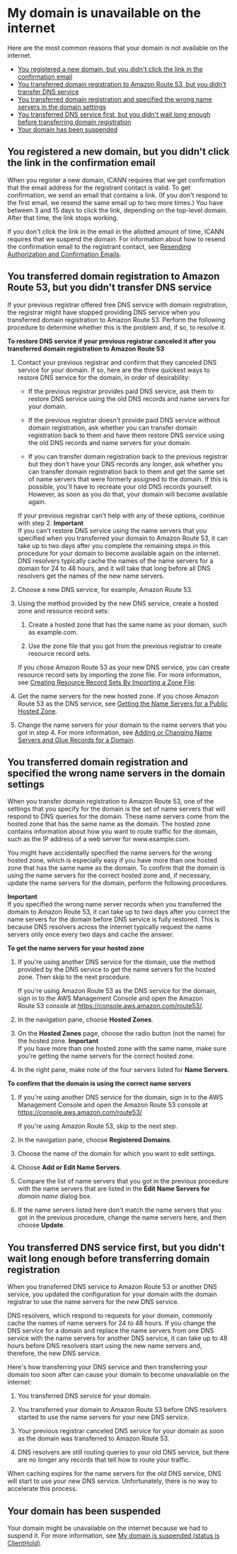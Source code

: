 # My domain is unavailable on the internet<a name="troubleshooting-domain-unavailable"></a>

Here are the most common reasons that your domain is not available on the internet\.


+ [You registered a new domain, but you didn't click the link in the confirmation email](#troubleshooting-domain-unavailable-didnt-click-link)
+ [You transferred domain registration to Amazon Route 53, but you didn't transfer DNS service](#troubleshooting-domain-unavailable-transferred-domain-not-dns)
+ [You transferred domain registration and specified the wrong name servers in the domain settings](#troubleshooting-domain-unavailable-transferred-domain-wrong-name-servers)
+ [You transferred DNS service first, but you didn't wait long enough before transferring domain registration](#troubleshooting-domain-unavailable-transferred-domain-too-soon-after-dns-transfer)
+ [Your domain has been suspended](#troubleshooting-domain-unavailable-suspended)

## You registered a new domain, but you didn't click the link in the confirmation email<a name="troubleshooting-domain-unavailable-didnt-click-link"></a>

When you register a new domain, ICANN requires that we get confirmation that the email address for the registrant contact is valid\. To get confirmation, we send an email that contains a link\. \(If you don't respond to the first email, we resend the same email up to two more times\.\) You have between 3 and 15 days to click the link, depending on the top\-level domain\. After that time, the link stops working\.

If you don't click the link in the email in the allotted amount of time, ICANN requires that we suspend the domain\. For information about how to resend the confirmation email to the registrant contact, see [Resending Authorization and Confirmation Emails](domain-click-email-link.md)\.

## You transferred domain registration to Amazon Route 53, but you didn't transfer DNS service<a name="troubleshooting-domain-unavailable-transferred-domain-not-dns"></a>

If your previous registrar offered free DNS service with domain registration, the registrar might have stopped providing DNS service when you transferred domain registration to Amazon Route 53\. Perform the following procedure to determine whether this is the problem and, if so, to resolve it\.

**To restore DNS service if your previous registrar canceled it after you transferred domain registration to Amazon Route 53**

1. Contact your previous registrar and confirm that they canceled DNS service for your domain\. If so, here are the three quickest ways to restore DNS service for the domain, in order of desirability:

   + If the previous registrar provides paid DNS service, ask them to restore DNS service using the old DNS records and name servers for your domain\. 

   + If the previous registrar doesn't provide paid DNS service without domain registration, ask whether you can transfer domain registration back to them and have them restore DNS service using the old DNS records and name servers for your domain\. 

   + If you can transfer domain registration back to the previous registrar but they don't have your DNS records any longer, ask whether you can transfer domain registration back to them and get the same set of name servers that were formerly assigned to the domain\. If this is possible, you'll have to recreate your old DNS records yourself\. However, as soon as you do that, your domain will become available again\.

   If your previous registrar can't help with any of these options, continue with step 2\.
**Important**  
If you can't restore DNS service using the name servers that you specified when you transferred your domain to Amazon Route 53, it can take up to two days after you complete the remaining steps in this procedure for your domain to become available again on the internet\. DNS resolvers typically cache the names of the name servers for a domain for 24 to 48 hours, and it will take that long before all DNS resolvers get the names of the new name servers\.

1. Choose a new DNS service, for example, Amazon Route 53\.

1. Using the method provided by the new DNS service, create a hosted zone and resource record sets:

   1. Create a hosted zone that has the same name as your domain, such as example\.com\.

   1. Use the zone file that you got from the previous registrar to create resource record sets\.

   If you chose Amazon Route 53 as your new DNS service, you can create resource record sets by importing the zone file\. For more information, see [Creating Resource Record Sets By Importing a Zone File](resource-record-sets-creating-import.md)\.

1. Get the name servers for the new hosted zone\. If you chose Amazon Route 53 as the DNS service, see [Getting the Name Servers for a Public Hosted Zone](GetInfoAboutHostedZone.md)\.

1. Change the name servers for your domain to the name servers that you got in step 4\. For more information, see [Adding or Changing Name Servers and Glue Records for a Domain](domain-name-servers-glue-records.md)\.

## You transferred domain registration and specified the wrong name servers in the domain settings<a name="troubleshooting-domain-unavailable-transferred-domain-wrong-name-servers"></a>

When you transfer domain registration to Amazon Route 53, one of the settings that you specify for the domain is the set of name servers that will respond to DNS queries for the domain\. These name servers come from the hosted zone that has the same name as the domain\. The hosted zone contains information about how you want to route traffic for the domain, such as the IP address of a web server for www\.example\.com\.

You might have accidentally specified the name servers for the wrong hosted zone, which is especially easy if you have more than one hosted zone that has the same name as the domain\. To confirm that the domain is using the name servers for the correct hosted zone and, if necessary, update the name servers for the domain, perform the following procedures\.

**Important**  
If you specified the wrong name server records when you transferred the domain to Amazon Route 53, it can take up to two days after you correct the name servers for the domain before DNS service is fully restored\. This is because DNS resolvers across the internet typically request the name servers only once every two days and cache the answer\.

**To get the name servers for your hosted zone**

1. If you're using another DNS service for the domain, use the method provided by the DNS service to get the name servers for the hosted zone\. Then skip to the next procedure\.

   If you're using Amazon Route 53 as the DNS service for the domain, sign in to the AWS Management Console and open the Amazon Route 53 console at [https://console\.aws\.amazon\.com/route53/](https://console.aws.amazon.com/route53/)\.

1. In the navigation pane, choose **Hosted Zones**\.

1. On the **Hosted Zones** page, choose the radio button \(not the name\) for the hosted zone\.
**Important**  
If you have more than one hosted zone with the same name, make sure you're getting the name servers for the correct hosted zone\.

1. In the right pane, make note of the four servers listed for **Name Servers**\.

**To confirm that the domain is using the correct name servers**

1. If you're using another DNS service for the domain, sign in to the AWS Management Console and open the Amazon Route 53 console at [https://console\.aws\.amazon\.com/route53/](https://console.aws.amazon.com/route53/)

   If you're using Amazon Route 53, skip to the next step\.

1. In the navigation pane, choose **Registered Domains**\.

1. Choose the name of the domain for which you want to edit settings\.

1. Choose **Add or Edit Name Servers**\.

1. Compare the list of name servers that you got in the previous procedure with the name servers that are listed in the **Edit Name Servers for** *domain name* dialog box\.

1. If the name servers listed here don't match the name servers that you got in the previous procedure, change the name servers here, and then choose **Update**\.

## You transferred DNS service first, but you didn't wait long enough before transferring domain registration<a name="troubleshooting-domain-unavailable-transferred-domain-too-soon-after-dns-transfer"></a>

When you transferred DNS service to Amazon Route 53 or another DNS service, you updated the configuration for your domain with the domain registrar to use the name servers for the new DNS service\.

DNS resolvers, which respond to requests for your domain, commonly cache the names of name servers for 24 to 48 hours\. If you change the DNS service for a domain and replace the name servers from one DNS service with the name servers for another DNS service, it can take up to 48 hours before DNS resolvers start using the new name servers and, therefore, the new DNS service\.

Here's how transferring your DNS service and then transferring your domain too soon after can cause your domain to become unavailable on the internet:

1. You transferred DNS service for your domain\.

1. You transferred your domain to Amazon Route 53 before DNS resolvers started to use the name servers for your new DNS service\.

1. Your previous registrar canceled DNS service for your domain as soon as the domain was transferred to Amazon Route 53\.

1. DNS resolvers are still routing queries to your old DNS service, but there are no longer any records that tell how to route your traffic\.

When caching expires for the name servers for the old DNS service, DNS will start to use your new DNS service\. Unfortunately, there is no way to accelerate this process\.

## Your domain has been suspended<a name="troubleshooting-domain-unavailable-suspended"></a>

Your domain might be unavailable on the internet because we had to suspend it\. For more information, see [My domain is suspended \(status is ClientHold\)](troubleshooting-domain-suspended.md)\.